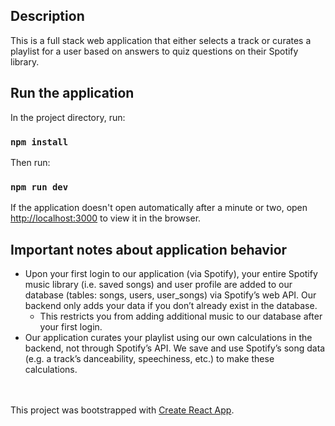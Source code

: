 ## Description

This is a full stack web application that either selects a track or curates a playlist for a user based on answers to quiz questions on their Spotify library.

## Run the application

In the project directory, run:

### `npm install`

Then run:

### `npm run dev`

If the application doesn't open automatically after a minute or two, open [http://localhost:3000](http://localhost:3000) to view it in the browser.

## Important notes about application behavior
* Upon your first login to our application (via Spotify), your entire Spotify music library (i.e. saved songs) and user profile are added to our database (tables: songs, users, user_songs) via Spotify’s web API. Our backend only adds your data if you don’t already exist in the database.
    * This restricts you from adding additional music to our database after your first login.
* Our application curates your playlist using our own calculations in the backend, not through Spotify’s API. We save and use Spotify’s song data (e.g. a track’s danceability, speechiness, etc.) to make these calculations.

<br /><br />
This project was bootstrapped with [Create React App](https://github.com/facebook/create-react-app).


